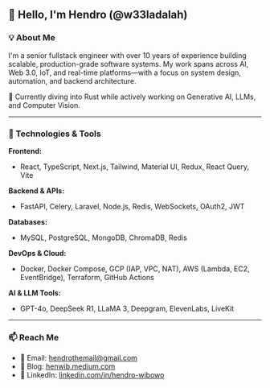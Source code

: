 ## 👋 Hello, I'm Hendro (@w33ladalah)

### 💡 About Me
I'm a senior fullstack engineer with over 10 years of experience building scalable, production-grade software systems. My work spans across AI, Web 3.0, IoT, and real-time platforms—with a focus on system design, automation, and backend architecture.

🔬 Currently diving into Rust while actively working on Generative AI, LLMs, and Computer Vision.

---

### 🧰 Technologies & Tools

**Frontend:**
- React, TypeScript, Next.js, Tailwind, Material UI, Redux, React Query, Vite

**Backend & APIs:**
- FastAPI, Celery, Laravel, Node.js, Redis, WebSockets, OAuth2, JWT

**Databases:**
- MySQL, PostgreSQL, MongoDB, ChromaDB, Redis

**DevOps & Cloud:**
- Docker, Docker Compose, GCP (IAP, VPC, NAT), AWS (Lambda, EC2, EventBridge), Terraform, GitHub Actions

**AI & LLM Tools:**
- GPT-4o, DeepSeek R1, LLaMA 3, Deepgram, ElevenLabs, LiveKit

---

### 📫 Reach Me
- 📧 Email: [hendrothemail@gmail.com](mailto:hendrothemail@gmail.com)  
- 📝 Blog: [henwib.medium.com](https://henwib.medium.com)  
- 💼 LinkedIn: [linkedin.com/in/hendro-wibowo](https://linkedin.com/in/hendro-wibowo)

